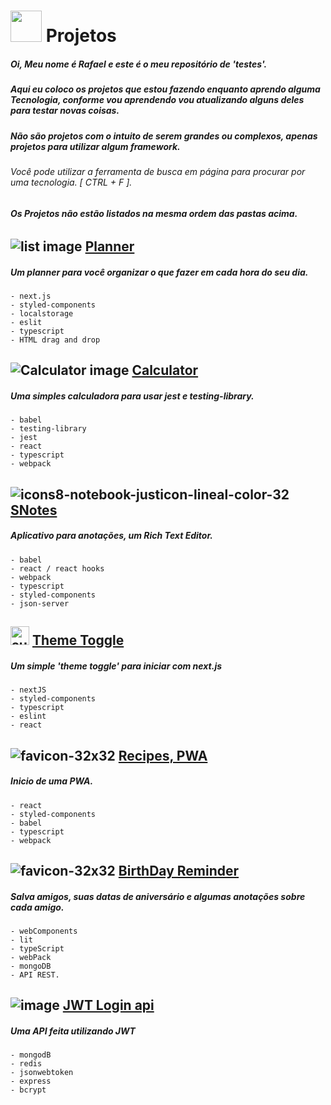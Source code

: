 # <img src="https://cdn-icons-png.flaticon.com/128/1705/1705317.png" width="50px"> Projetos

##### Oi, Meu nome é Rafael e este é o meu repositório de 'testes'. 
##### Aqui eu coloco os projetos que estou fazendo enquanto aprendo alguma Tecnologia, conforme vou aprendendo vou atualizando alguns deles para testar novas coisas.
##### Não são projetos com o intuito de serem grandes ou complexos, apenas projetos para utilizar algum framework.

###### Você pode utilizar a ferramenta de busca em página para procurar por uma tecnologia. [ CTRL + F ].

###### **Os Projetos não estão listados na mesma ordem das pastas acima.**

## <img src="https://img.icons8.com/dusk/40/000000/list--v1.png" alt="list image"/> [**Planner**](./06_planner/)

##### **Um planner para você organizar o que fazer em cada hora do seu dia.**

    - next.js
    - styled-components
    - localstorage
    - eslit
    - typescript
    - HTML drag and drop

## <img src="https://img.icons8.com/dusk/40/000000/apple-calculator.png" alt="Calculator image"/> [**Calculator**](./05_calculator/)

##### Uma simples calculadora para usar jest e testing-library.

    - babel
    - testing-library
    - jest
    - react
    - typescript
    - webpack

## ![icons8-notebook-justicon-lineal-color-32](https://user-images.githubusercontent.com/88716893/166608554-33f3d8fb-1b1a-4414-8fa5-3b2b52dca1f9.png) [**SNotes**](./04_s_notes/)

##### Aplicativo para anotações, um Rich Text Editor.

    - babel
    - react / react hooks
    - webpack
    - typescript
    - styled-components
    - json-server

## <img src="https://user-images.githubusercontent.com/88716893/170414207-a2be26ac-df99-4456-ad27-d01f1428426a.png" width="30px" alt="sun and moon vector"> [Theme Toggle](https://github.com/Rafael-Cesario/Lab/tree/main/07_theme_toggle_nextjs)

##### **Um simple 'theme toggle' para iniciar com next.js**

    - nextJS
    - styled-components
    - typescript
    - eslint
    - react

## ![favicon-32x32](https://user-images.githubusercontent.com/88716893/166608701-67e46550-6551-407d-a68f-997ddc4f5204.png) [Recipes, PWA](./03_Recipes_Notebook/)

##### Inicio de uma PWA.

    - react
    - styled-components
    - babel
    - typescript
    - webpack

## ![favicon-32x32](https://user-images.githubusercontent.com/88716893/166608816-45ad7903-c116-420c-b85e-24a976e177a4.png) [BirthDay Reminder](https://github.com/Rafael-Cesario/Lab/tree/main/02_birthday_reminder)

##### Salva amigos, suas datas de aniversário e algumas anotações sobre cada amigo.

    - webComponents
    - lit
    - typeScript
    - webPack
    - mongoDB
    - API REST.

## <img src="https://img.icons8.com/bubbles/32/000000/lock-2.png" alt="image"/> [JWT Login api](./01_Authentication_JWT/)

##### Uma API feita utilizando JWT

    - mongodB
    - redis
    - jsonwebtoken
    - express
    - bcrypt

